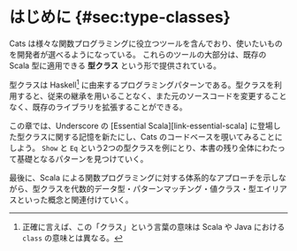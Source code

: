 # はじめに {#sec:type-classes}

Cats は様々な関数プログラミングに役立つツールを含んでおり、使いたいものを開発者が選べるようになっている。
これらのツールの大部分は、既存の Scala 型に適用できる **型クラス** という形で提供されている。

型クラスは Haskell[^type-class-defn] に由来するプログラミングパターンである。型クラスを利用すると、従来の継承を用いることなく、また元のソースコードを変更することなく、既存のライブラリを拡張することができる。

<!--

-->

この章では、Underscore の [Essential Scala][link-essential-scala] に登場した型クラスに関する記憶を新たにし、Cats のコードベースを覗いてみることにしよう。
`Show` と `Eq` という2つの型クラスを例にとり、本書の残り全体にわたって基礎となるパターンを見つけていく。

最後に、Scala による関数プログラミングに対する体系的なアプローチを示しながら、型クラスを代数的データ型・パターンマッチング・値クラス・型エイリアスといった概念と関連付けていく。

[^type-class-defn]: 正確に言えば、この「クラス」という言葉の意味は Scala や Java における `class` の意味とは異なる。
